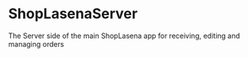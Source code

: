 # ShopLasenaServer
The Server side of the main ShopLasena app for receiving, editing and managing orders
